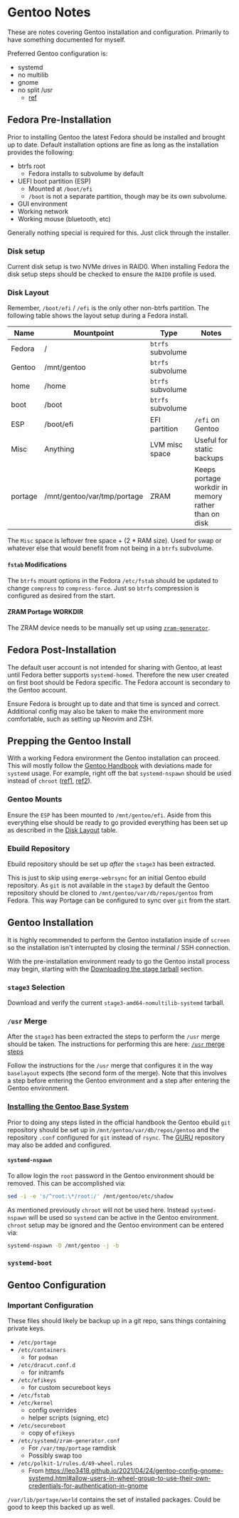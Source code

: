 # Gentoo Notes

These are notes covering Gentoo installation and configuration. Primarily to
have something documented for myself.

Preferred Gentoo configuration is:

- systemd
- no multilib
- gnome
- no split /usr
    - [ref](https://leo3418.github.io/2021/01/16/gentoo-merge-usr.html)

## Fedora Pre-Installation

Prior to installing Gentoo the latest Fedora should be installed and brought up
to date. Default installation options are fine as long as the installation
provides the following:

- btrfs root
    - Fedora installs to subvolume by default
- UEFI boot partition (ESP)
    - Mounted at `/boot/efi`
    - `/boot` is not a separate partition, though may be its own subvolume.
- GUI environment
- Working network
- Working mouse (bluetooth, etc)

Generally nothing special is required for this. Just click through the
installer.

### Disk setup

Current disk setup is two NVMe drives in RAID0. When installing Fedora the disk
setup steps should be checked to ensure the `RAID0` profile is used.

### Disk Layout

Remember, `/boot/efi` / `/efi` is the only other non-btrfs partition. The
following table shows the layout setup during a Fedora install.

| Name    | Mountpoint                  | Type              | Notes                                               |
| ------- | --------------------------- | ----------------- | --------------------------------------------------- |
| Fedora  | /                           | `btrfs` subvolume |                                                     |
| Gentoo  | /mnt/gentoo                 | `btrfs` subvolume |                                                     |
| home    | /home                       | `btrfs` subvolume |                                                     |
| boot    | /boot                       | `btrfs` subvolume |                                                     |
| ESP     | /boot/efi                   | EFI partition     | `/efi` on Gentoo                                    |
| Misc    | Anything                    | LVM misc space    | Useful for static backups                           |
| portage | /mnt/gentoo/var/tmp/portage | ZRAM              | Keeps portage workdir in memory rather than on disk |

The `Misc` space is leftover free space + (2 \* RAM size). Used for swap or
whatever else that would benefit from not being in a `btrfs` subvolume.

#### `fstab` Modifications

The `btrfs` mount options in the Fedora `/etc/fstab` should be updated to change
`compress` to `compress-force`. Just so `btrfs` compression is configured as desired from
the start.

#### ZRAM Portage WORKDIR

The ZRAM device needs to be manually set up using [`zram-generator`](https://github.com/systemd/zram-generator).

## Fedora Post-Installation

The default user account is not intended for sharing with Gentoo, at least until
Fedora better supports `systemd-homed`. Therefore the new user created on first
boot should be Fedora specific. The Fedora account is secondary to the Gentoo
account.

Ensure Fedora is brought up to date and that time is synced and correct. Additional
config may also be taken to make the environment more comfortable, such as setting up
Neovim and ZSH.

## Prepping the Gentoo Install

With a working Fedora environment the Gentoo installation can proceed. This will
mostly follow the [Gentoo Handbook](https://wiki.gentoo.org/wiki/Handbook:AMD64)
with deviations made for `systemd` usage. For example, right off the bat `systemd-nspawn`
should be used instead of `chroot` ([ref1](https://rich0gentoo.wordpress.com/2014/07/14/quick-systemd-nspawn-guide/), [ref2](https://github.com/cyber-duk/Gentoo-Systemd-Install-Guide)).

### Gentoo Mounts

Ensure the `ESP` has been mounted to `/mnt/gentoo/efi`. Aside from this everything else
should be ready to go provided everything has been set up as described in the
[Disk Layout](#disk-layout) table.

### Ebuild Repository

Ebuild repository should be set up _after_ the `stage3` has been extracted.

This is just to skip using `emerge-webrsync` for an initial Gentoo ebuild repository. As
`git` is not available in the `stage3` by default the Gentoo repository should be cloned
to `/mnt/gentoo/var/db/repos/gentoo` from Fedora. This way Portage can be configured to
sync over `git` from the start.

## Gentoo Installation

It is highly recommended to perform the Gentoo installation inside of `screen` so the
installation isn't interrupted by closing the terminal / SSH connection.

With the pre-installation environment ready to go the Gentoo install process may begin,
starting with the [Downloading the stage tarball](https://wiki.gentoo.org/wiki/Handbook:AMD64/Installation/Stage#Downloading_the_stage_tarball)
section.

### `stage3` Selection

Download and verify the current `stage3-amd64-nomultilib-systemd` tarball.

### `/usr` Merge

After the `stage3` has been extracted the steps to perform the `/usr` merge should be
taken. The instructions for performing this are here: [`/usr` merge steps](https://leo3418.github.io/2021/01/16/gentoo-merge-usr.html)

Follow the instructions for the `/usr` merge that configures it in the way `baselayout`
expects (the second form of the merge). Note that this involves a step before entering
the Gentoo environment and a step after entering the Gentoo environment.

### [Installing the Gentoo Base System](https://wiki.gentoo.org/wiki/Handbook:AMD64/Installation/Base)

Prior to doing any steps listed in the official handbook the Gentoo ebuild `git`
repository should be set up in `/mnt/gentoo/var/db/repos/gentoo` and the repository
`.conf` configured for `git` instead of `rsync`. The [GURU](https://wiki.gentoo.org/wiki/Project:GURU)
repository may also be added and configured.

#### `systemd-nspawn`

To allow login the `root` password in the Gentoo environment should be removed. This can
be accomplished via:

```bash
sed -i -e 's/^root:\*/root:/' /mnt/gentoo/etc/shadow
```

As mentioned previously `chroot` will not be used here. Instead `systemd-nspawn` will be
used so `systemd` can be active in the Gentoo environment. `chroot` setup may be ignored
and the Gentoo environment can be entered via:

```bash
systemd-nspawn -D /mnt/gentoo -j -b
```

### `systemd-boot`

<!-- TODO -->

## Gentoo Configuration

<!-- TODO -->

### Important Configuration

These files should likely be backup up in a git repo, sans things containing private keys.

- `/etc/portage`
- `/etc/containers`
    - for `podman`
- `/etc/dracut.conf.d`
    - for initramfs
- `/etc/efikeys`
    - for custom secureboot keys
- `/etc/fstab`
- `/etc/kernel`
    - config overrides
    - helper scripts (signing, etc)
- `/etc/secureboot`
    - copy of `efikeys`
- `/etc/systemd/zram-generator.conf`
    - For `/var/tmp/portage` ramdisk
    - Possibly swap too
- `/etc/polkit-1/rules.d/49-wheel.rules`
    - From <https://leo3418.github.io/2021/04/24/gentoo-config-gnome-systemd.html#allow-users-in-wheel-group-to-use-their-own-credentials-for-authentication-in-gnome>

`/var/lib/portage/world` contains the set of installed packages. Could be good to keep
this backed up as well.
